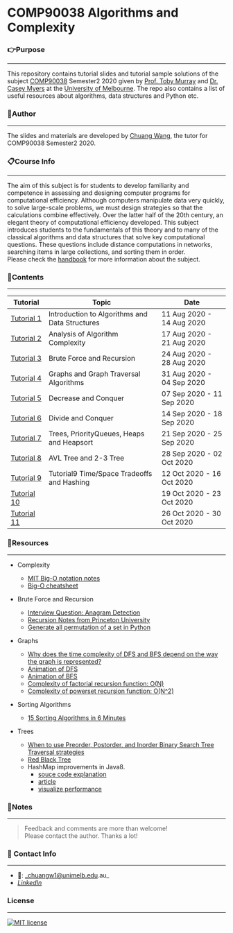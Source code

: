 # COMP90038 Algorithms and Complexity

### **:point_right:Purpose**
---
This repository contains tutorial slides and tutorial sample solutions of the subject [COMP90038](https://handbook.unimelb.edu.au/2020/subjects/comp90038) Semester2 2020 given by [Prof. Toby Murray](https://people.eng.unimelb.edu.au/tobym/) and [Dr. Casey Myers](https://findanexpert.unimelb.edu.au/profile/861123-casey-myers) at the [University of Melbourne](https://www.unimelb.edu.au/). The repo also contains a list of useful resources about algorithms, data structures and Python etc.

### **:running:Author**
---
The slides and materials are developed by [Chuang Wang](https://www.linkedin.com/in/chuangw/), the tutor for COMP90038 Semester2 2020.

### **:clipboard:Course Info**
---
The aim of this subject is for students to develop familiarity and competence in assessing and designing computer programs for computational efficiency. Although computers manipulate data very quickly, to solve large-scale problems, we must design strategies so that the calculations combine effectively. Over the latter half of the 20th century, an elegant theory of computational efficiency developed. This subject introduces students to the fundamentals of this theory and to many of the classical algorithms and data structures that solve key computational questions. These questions include distance computations in networks, searching items in large collections, and sorting them in order.  
Please check the [handbook](https://handbook.unimelb.edu.au/2020/subjects/comp90038) for more information about the subject.

### **:bookmark_tabs:Contents**
---

| Tutorial        | Topic | Date |
| --------------- | ----- | ---- |
| [Tutorial 1](https://github.com/chuangw46/COMP90038_Algorithms/blob/master/Tutorial1_Introduction_to_algorithms_and_data_structures.pdf)  | Introduction to Algorithms and Data Structures | 11 Aug 2020 - 14 Aug 2020
| [Tutorial 2](https://github.com/chuangw46/COMP90038_Algorithms/blob/master/Tutorial2_Analysis_of_Algorithm_Complexity.pdf) | Analysis of Algorithm Complexity | 17 Aug 2020 - 21 Aug 2020
| [Tutorial 3](https://github.com/chuangw46/COMP90038_Algorithms/blob/master/Tutorial3_Brute_Force_and_Recursion.pdf)  | Brute Force and Recursion | 24 Aug 2020 - 28 Aug 2020
| [Tutorial 4](https://github.com/chuangw46/COMP90038_Algorithms/blob/master/Tutorial4_Graphs_and_Graph_Traversal.pdf)  | Graphs and Graph Traversal Algorithms | 31 Aug 2020 - 04 Sep 2020
| [Tutorial 5](https://github.com/chuangw46/COMP90038_Algorithms/blob/master/Tutorial5_Decrease_and_Conquer.pdf)  | Decrease and Conquer | 07 Sep 2020 - 11 Sep 2020
| [Tutorial 6](https://github.com/chuangw46/COMP90038_Algorithms/blob/master/Tutorial6_Divide_and_Conquer.pdf)  | Divide and Conquer | 14 Sep 2020 - 18 Sep 2020
| [Tutorial 7](/Tutorial7_Trees_PriorityQueues_Heaps_Heapsort.pdf)  |    Trees, PriorityQueues, Heaps and Heapsort   | 21 Sep 2020 - 25 Sep 2020
| [Tutorial 8](/Tutorial8_AVL_Tree_and_2-3_Tree.pdf)  |  AVL Tree and 2-3 Tree     | 28 Sep 2020 - 02 Oct 2020
| [Tutorial 9](/Tutorial9_Time-Space-Tradeoffs_Hashing.pdf)  |   Tutorial9 Time/Space Tradeoffs and Hashing    | 12 Oct 2020 - 16 Oct 2020
| [Tutorial 10]() |       | 19 Oct 2020 - 23 Oct 2020
| [Tutorial 11]() |       | 26 Oct 2020 - 30 Oct 2020

### **:file_folder:Resources**
---
- Complexity
  - [MIT Big-O notation notes](https://web.mit.edu/16.070/www/lecture/big_o.pdf)
  - [Big-O cheatsheet](https://www.bigocheatsheet.com/)
  
- Brute Force and Recursion
  - [Interview Question: Anagram Detection](https://web.stanford.edu/class/cs9/sample_probs/Anagrams.pdf)
  - [Recursion Notes from Princeton University](https://introcs.cs.princeton.edu/java/23recursion/#:~:text=The%20base%20case%20returns%20a,part%20of%20a%20recursive%20function.)
  - [Generate all permutation of a set in Python](https://www.geeksforgeeks.org/generate-all-the-permutation-of-a-list-in-python/)
  
- Graphs
  - [Why does the time complexity of DFS and BFS depend on the way the graph is represented?](https://stackoverflow.com/questions/23925009/why-does-the-time-complexity-of-dfs-and-bfs-depend-on-the-way-the-graph-is-repre#:~:text=The%20site%20http%3A%2F%2Fweb,is%20O(V2).)
  - [Animation of DFS](https://www.youtube.com/watch?v=NUgMa5coCoE)
  - [Animation of BFS](https://www.youtube.com/watch?v=x-VTfcmrLEQ)
  - [Complexity of factorial recursion function: O(N)](https://medium.com/@syedtousifahmed/calculating-the-factorial-of-number-recursively-time-and-space-analysis-dd47ac5f2607)
  - [Complexity of powerset recursion function: O(N^2)](https://stackoverflow.com/questions/24577176/why-powerset-gives-2n-time-complexity#:~:text=So%20basically%20it%20turns%20out,time%20complexity%20is%202%5En.)

- Sorting Algorithms
  - [15 Sorting Algorithms in 6 Minutes](https://www.youtube.com/watch?v=kPRA0W1kECg)
  
- Trees
  - [When to use Preorder, Postorder, and Inorder Binary Search Tree Traversal strategies](https://stackoverflow.com/questions/9456937/when-to-use-preorder-postorder-and-inorder-binary-search-tree-traversal-strate)
  - [Red Black Tree](https://www.wikiwand.com/en/Red%E2%80%93black_tree#:~:text=As%20of%20Java%208%2C%20the,to%20O(log%20n).)
  - HashMap improvements in Java8. 
    - [souce code explanation](https://stackoverflow.com/questions/43911369/hashmap-java-8-implementation)
    - [article](http://coding-geek.com/how-does-a-hashmap-work-in-java/#JAVA_8_improvements)
    - [visualize performance](https://dzone.com/articles/hashmap-performance)
  
### **:page_facing_up:Notes**
---
>Feedback and comments are more than welcome!\
>Please contact the author. Thanks a lot!


### **:email: Contact Info**
---
- :e-mail:: _chuangw1@unimelb.edu.au_
- [_LinkedIn_](https://www.linkedin.com/in/chuangw)

### **License**
---
[![MIT license](https://img.shields.io/badge/License-MIT-blue.svg)](https://github.com/chuangw46/COMP90038_Algorithms/blob/master/LICENSE)
